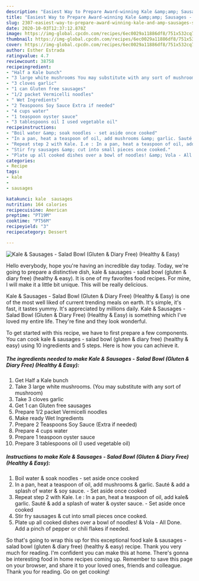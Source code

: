 ```yaml
---
description: "Easiest Way to Prepare Award-winning Kale &amp;amp; Sausages - Salad Bowl (Gluten &amp;amp; Diary Free) (Healthy &amp;amp; Easy)"
title: "Easiest Way to Prepare Award-winning Kale &amp;amp; Sausages - Salad Bowl (Gluten &amp;amp; Diary Free) (Healthy &amp;amp; Easy)"
slug: 2307-easiest-way-to-prepare-award-winning-kale-and-amp-sausages-salad-bowl-gluten-and-amp-diary-free-healthy-and-amp-easy
date: 2020-10-03T12:37:12.878Z
image: https://img-global.cpcdn.com/recipes/6ec0029a11886df8/751x532cq70/kale-sausages-salad-bowl-gluten-diary-free-healthy-easy-recipe-main-photo.jpg
thumbnail: https://img-global.cpcdn.com/recipes/6ec0029a11886df8/751x532cq70/kale-sausages-salad-bowl-gluten-diary-free-healthy-easy-recipe-main-photo.jpg
cover: https://img-global.cpcdn.com/recipes/6ec0029a11886df8/751x532cq70/kale-sausages-salad-bowl-gluten-diary-free-healthy-easy-recipe-main-photo.jpg
author: Esther Estrada
ratingvalue: 4.7
reviewcount: 38758
recipeingredient:
- "Half a Kale bunch"
- "3 large white mushrooms You may substitute with any sort of mushroom"
- "3 cloves garlic"
- "1 can Gluten free sausages"
- "1/2 packet Vermicelli noodles"
- " Wet Ingredients"
- "2 Teaspoons Soy Sauce Extra if needed"
- "4 cups water"
- "1 teaspoon oyster sauce"
- "3 tablespoons oil I used vegetable oil"
recipeinstructions:
- "Boil water &amp; soak noodles - set aside once cooked"
- "In a pan, heat a teaspoon of oil, add mushrooms &amp; garlic. Sauté &amp; add a splash of water &amp; soy sauce. - Set aside once cooked"
- "Repeat step 2 with Kale. I.e : In a pan, heat a teaspoon of oil, add kale&amp; garlic. Sauté &amp; add a splash of water &amp; oyster sauce. - Set aside once cooked"
- "Stir fry sausages &amp; cut into small pieces once cooked."
- "Plate up all cooked dishes over a bowl of noodles! &amp; Vola - All Done. Add a pinch of pepper or chili flakes if needed."
categories:
- Recipe
tags:
- kale
- 
- sausages

katakunci: kale  sausages 
nutrition: 164 calories
recipecuisine: American
preptime: "PT19M"
cooktime: "PT56M"
recipeyield: "3"
recipecategory: Dessert

---
```



![Kale &amp; Sausages - Salad Bowl (Gluten &amp; Diary Free) (Healthy &amp; Easy)](https://img-global.cpcdn.com/recipes/6ec0029a11886df8/751x532cq70/kale-sausages-salad-bowl-gluten-diary-free-healthy-easy-recipe-main-photo.jpg)

Hello everybody, hope you're having an incredible day today. Today, we're going to prepare a distinctive dish, kale &amp; sausages - salad bowl (gluten &amp; diary free) (healthy &amp; easy). It is one of my favorites food recipes. For mine, I will make it a little bit unique. This will be really delicious.



Kale &amp; Sausages - Salad Bowl (Gluten &amp; Diary Free) (Healthy &amp; Easy) is one of the most well liked of current trending meals on earth. It's simple, it's fast, it tastes yummy. It's appreciated by millions daily. Kale &amp; Sausages - Salad Bowl (Gluten &amp; Diary Free) (Healthy &amp; Easy) is something which I've loved my entire life. They're fine and they look wonderful.


To get started with this recipe, we have to first prepare a few components. You can cook kale &amp; sausages - salad bowl (gluten &amp; diary free) (healthy &amp; easy) using 10 ingredients and 5 steps. Here is how you can achieve it.

<!--inarticleads1-->

##### The ingredients needed to make Kale &amp; Sausages - Salad Bowl (Gluten &amp; Diary Free) (Healthy &amp; Easy):

1. Get Half a Kale bunch
1. Take 3 large white mushrooms. (You may substitute with any sort of mushroom)
1. Take 3 cloves garlic
1. Get 1 can Gluten free sausages
1. Prepare 1/2 packet Vermicelli noodles
1. Make ready  Wet Ingredients
1. Prepare 2 Teaspoons Soy Sauce (Extra if needed)
1. Prepare 4 cups water
1. Prepare 1 teaspoon oyster sauce
1. Prepare 3 tablespoons oil (I used vegetable oil)




<!--inarticleads2-->

##### Instructions to make Kale &amp; Sausages - Salad Bowl (Gluten &amp; Diary Free) (Healthy &amp; Easy):

1. Boil water &amp; soak noodles - set aside once cooked
1. In a pan, heat a teaspoon of oil, add mushrooms &amp; garlic. Sauté &amp; add a splash of water &amp; soy sauce. - Set aside once cooked
1. Repeat step 2 with Kale. I.e : In a pan, heat a teaspoon of oil, add kale&amp; garlic. Sauté &amp; add a splash of water &amp; oyster sauce. - Set aside once cooked
1. Stir fry sausages &amp; cut into small pieces once cooked.
1. Plate up all cooked dishes over a bowl of noodles! &amp; Vola - All Done. Add a pinch of pepper or chili flakes if needed.




So that's going to wrap this up for this exceptional food kale &amp; sausages - salad bowl (gluten &amp; diary free) (healthy &amp; easy) recipe. Thank you very much for reading. I'm confident you can make this at home. There's gonna be interesting food in home recipes coming up. Remember to save this page on your browser, and share it to your loved ones, friends and colleague. Thank you for reading. Go on get cooking!
